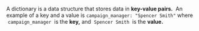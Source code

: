 A dictionary is a data structure that stores data in **key-value pairs.**  An example of a key and a value is `campaign_manager: "Spencer Smith"` where  `campaign_manager`  is the **key,** and  `Spencer Smith`  is the **value.**
